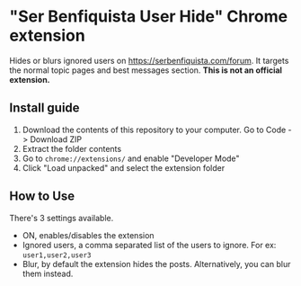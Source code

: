 # "Ser Benfiquista User Hide" Chrome extension

Hides or blurs ignored users on https://serbenfiquista.com/forum. It targets the normal topic pages and best messages section.
**This is not an official extension.**

## Install guide

1. Download the contents of this repository to your computer. Go to Code -> Download ZIP
2. Extract the folder contents
3. Go to `chrome://extensions/` and enable "Developer Mode"
4. Click "Load unpacked" and select the extension folder

## How to Use

There's 3 settings available.

- ON, enables/disables the extension
- Ignored users, a comma separated list of the users to ignore. For ex: `user1,user2,user3`
- Blur, by default the extension hides the posts. Alternatively, you can blur them instead.
